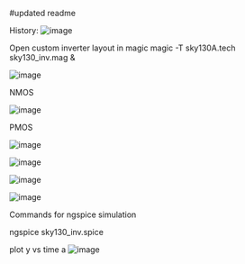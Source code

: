 #updated readme



History:
![image](https://github.com/user-attachments/assets/8f060660-94be-4f79-be80-6c3d3864153c)

Open custom inverter layout in magic
magic -T sky130A.tech sky130_inv.mag &

![image](https://github.com/user-attachments/assets/d1ee631a-b794-4a14-a29d-e5f9499ecc71)

NMOS

![image](https://github.com/user-attachments/assets/3d999420-f776-4cbf-8c23-57ea945aa089)

PMOS

![image](https://github.com/user-attachments/assets/dc7c4b29-ee76-408f-978b-33df11a6a32a)


![image](https://github.com/user-attachments/assets/7c1240d7-bbff-45e2-9f8c-863636c627cf)



![image](https://github.com/user-attachments/assets/cf3f2f99-c928-42f7-a1be-e4b80a2a03de)



![image](https://github.com/user-attachments/assets/e51dbc06-b3fd-4bed-95b3-c8ab84971f71)

Commands for ngspice simulation

ngspice sky130_inv.spice

plot y vs time a
![image](https://github.com/user-attachments/assets/e6ca336e-b1db-4d8e-9ca8-4e8a257fdbf0)




